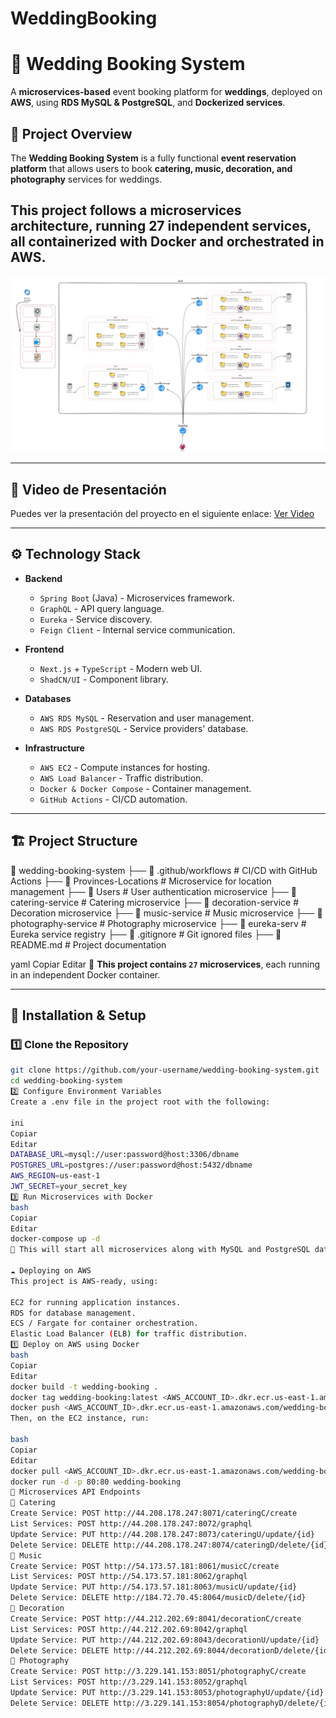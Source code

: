 # WeddingBooking

# 🚀 Wedding Booking System
A **microservices-based** event booking platform for **weddings**, deployed on **AWS**, using **RDS MySQL & PostgreSQL**, and **Dockerized services**.

## 📌 **Project Overview**
The **Wedding Booking System** is a fully functional **event reservation platform** that allows users to book **catering, music, decoration, and photography** services for weddings.

This project follows a **microservices architecture**, running **27 independent services**, all containerized with **Docker** and orchestrated in **AWS**.
---

![Diagrama de arquitectura](image.png "Diagrama de arquitectura")

---

## 🎥 Video de Presentación
Puedes ver la presentación del proyecto en el siguiente enlace:
[Ver Video](https://uceedu.sharepoint.com/:v:/s/Presentaciones2/EYb5SYSCHI5Igx6gNPkQL9QB6HeWyczvFOosQoKlGxRsVA?e=cOqDkS&nav=eyJyZWZlcnJhbEluZm8iOnsicmVmZXJyYWxBcHAiOiJTdHJlYW1XZWJBcHAiLCJyZWZlcnJhbFZpZXciOiJTaGFyZURpYWxvZy1MaW5rIiwicmVmZXJyYWxBcHBQbGF0Zm9ybSI6IldlYiIsInJlZmVycmFsTW9kZSI6InZpZXcifX0%3D)

---

## ⚙️ **Technology Stack**
- **Backend**
  - `Spring Boot` (Java) - Microservices framework.
  - `GraphQL` - API query language.
  - `Eureka` - Service discovery.
  - `Feign Client` - Internal service communication.

- **Frontend**
  - `Next.js` + `TypeScript` - Modern web UI.
  - `ShadCN/UI` - Component library.

- **Databases**
  - `AWS RDS MySQL` - Reservation and user management.
  - `AWS RDS PostgreSQL` - Service providers' database.

- **Infrastructure**
  - `AWS EC2` - Compute instances for hosting.
  - `AWS Load Balancer` - Traffic distribution.
  - `Docker & Docker Compose` - Container management.
  - `GitHub Actions` - CI/CD automation.

---

## 🏗 **Project Structure**
📂 wedding-booking-system ├── 📂 .github/workflows # CI/CD with GitHub Actions ├── 📂 Provinces-Locations # Microservice for location management ├── 📂 Users # User authentication microservice ├── 📂 catering-service # Catering microservice ├── 📂 decoration-service # Decoration microservice ├── 📂 music-service # Music microservice ├── 📂 photography-service # Photography microservice ├── 📂 eureka-serv # Eureka service registry ├── 📜 .gitignore # Git ignored files ├── 📜 README.md # Project documentation

yaml
Copiar
Editar
📌 **This project contains `27` microservices**, each running in an independent Docker container.

---

## 🚀 **Installation & Setup**
### **1️⃣ Clone the Repository**
```bash
git clone https://github.com/your-username/wedding-booking-system.git
cd wedding-booking-system
2️⃣ Configure Environment Variables
Create a .env file in the project root with the following:

ini
Copiar
Editar
DATABASE_URL=mysql://user:password@host:3306/dbname
POSTGRES_URL=postgres://user:password@host:5432/dbname
AWS_REGION=us-east-1
JWT_SECRET=your_secret_key
3️⃣ Run Microservices with Docker
bash
Copiar
Editar
docker-compose up -d
📌 This will start all microservices along with MySQL and PostgreSQL databases.

☁ Deploying on AWS
This project is AWS-ready, using:

EC2 for running application instances.
RDS for database management.
ECS / Fargate for container orchestration.
Elastic Load Balancer (ELB) for traffic distribution.
1️⃣ Deploy on AWS using Docker
bash
Copiar
Editar
docker build -t wedding-booking .
docker tag wedding-booking:latest <AWS_ACCOUNT_ID>.dkr.ecr.us-east-1.amazonaws.com/wedding-booking
docker push <AWS_ACCOUNT_ID>.dkr.ecr.us-east-1.amazonaws.com/wedding-booking
Then, on the EC2 instance, run:

bash
Copiar
Editar
docker pull <AWS_ACCOUNT_ID>.dkr.ecr.us-east-1.amazonaws.com/wedding-booking
docker run -d -p 80:80 wedding-booking
🔌 Microservices API Endpoints
📌 Catering
Create Service: POST http://44.208.178.247:8071/cateringC/create
List Services: POST http://44.208.178.247:8072/graphql
Update Service: PUT http://44.208.178.247:8073/cateringU/update/{id}
Delete Service: DELETE http://44.208.178.247:8074/cateringD/delete/{id}
📌 Music
Create Service: POST http://54.173.57.181:8061/musicC/create
List Services: POST http://54.173.57.181:8062/graphql
Update Service: PUT http://54.173.57.181:8063/musicU/update/{id}
Delete Service: DELETE http://184.72.70.45:8064/musicD/delete/{id}
📌 Decoration
Create Service: POST http://44.212.202.69:8041/decorationC/create
List Services: POST http://44.212.202.69:8042/graphql
Update Service: PUT http://44.212.202.69:8043/decorationU/update/{id}
Delete Service: DELETE http://44.212.202.69:8044/decorationD/delete/{id}
📌 Photography
Create Service: POST http://3.229.141.153:8051/photographyC/create
List Services: POST http://3.229.141.153:8052/graphql
Update Service: PUT http://3.229.141.153:8053/photographyU/update/{id}
Delete Service: DELETE http://3.229.141.153:8054/photographyD/delete/{id}
```


